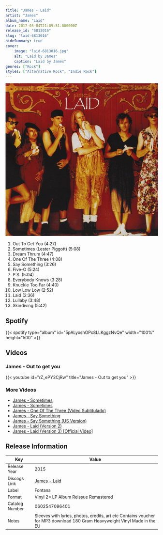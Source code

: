 ```yaml
---
title: "James - Laid"
artist: "James"
album_name: "Laid"
date: 2017-05-04T21:09:51.000000Z
release_id: "6813016"
slug: "laid-6813016"
hideSummary: true
cover:
    image: "laid-6813016.jpg"
    alt: "Laid by James"
    caption: "Laid by James"
genres: ["Rock"]
styles: ["Alternative Rock", "Indie Rock"]
---
```


![Laid by James](laid-6813016.jpg)

<!-- section break -->

1. Out To Get You (4:27)
2. Sometimes (Lester Piggott) (5:08)
3. Dream Thrum (4:47)
4. One Of The Three (4:08)
5. Say Something (3:26)
6. Five-O (5:24)
7. P.S. (5:04)
8. Everybody Knows (3:28)
9. Knuckle Too Far (4:40)
10. Low Low Low (2:52)
11. Laid (2:36)
12. Lullaby (3:48)
13. Skindiving (5:42)

<!-- section break -->


## Spotify
{{< spotify type="album" id="5pALyxshOPc8LLKggzNvQe" width="100%" height="500" >}}



## Videos
### James - Out to get you
{{< youtube id="rZ_ePY2CjRw" title="James - Out to get you" >}}<br>

### More Videos

- [James - Sometimes](https://www.youtube.com/watch?v=ejU5YAHN3vQ)
- [James - Sometimes](https://www.youtube.com/watch?v=LGfnw4YscBA)
- [James - One Of The Three (Video Subtitulado)](https://www.youtube.com/watch?v=K2hqxNywzIA)
- [James - Say Something](https://www.youtube.com/watch?v=icehffFWOck)
- [James - Say Something (US Version)](https://www.youtube.com/watch?v=50dZQkrqxAk)
- [James - Laid (Version 2)](https://www.youtube.com/watch?v=g_qZ5B-yioU)
- [James - Laid (Version 3) [Official Video]](https://www.youtube.com/watch?v=0trh9Y598fM)


## Release Information
|  Key           | Value                                                |
| ---------------| ---------------------------------------------------- |
| Release Year   | 2015                                   |
| Discogs Link   | [James - Laid](https://www.discogs.com/release/6813016-James-Laid) |
| Label          | Fontana |
| Format         | Vinyl 2× LP Album Reissue Remastered |
| Catalog Number | 0602547096401 |
| Notes | Sleeves with lyrics, photos, credits, art etc Contains voucher for MP3 download 180 Gram Heavyweight Vinyl Made in the EU |